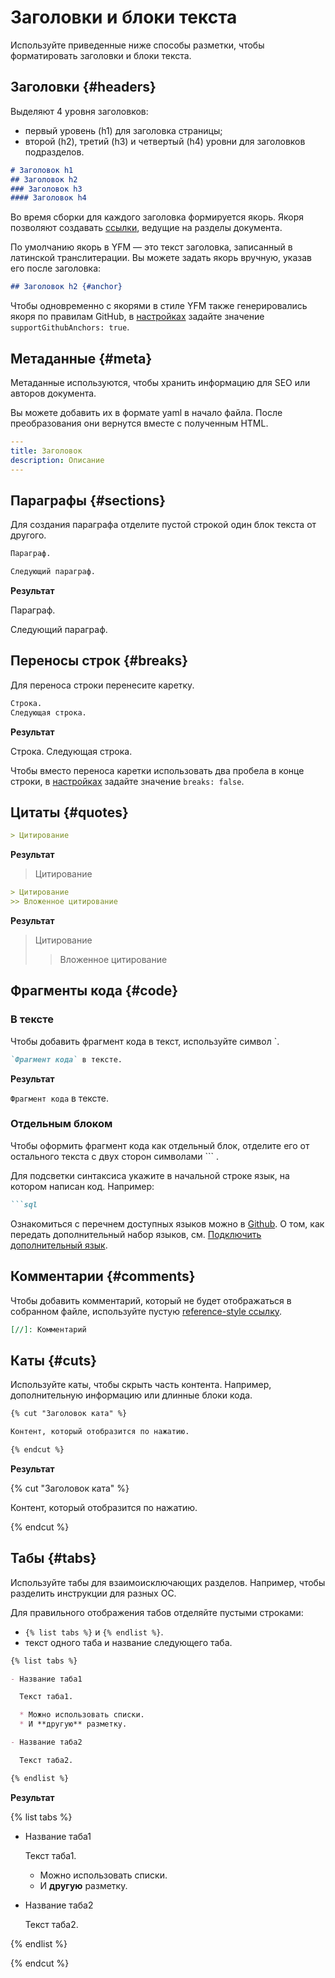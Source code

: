 # Заголовки и блоки текста

Используйте приведенные ниже способы разметки, чтобы форматировать заголовки и блоки текста.

## Заголовки {#headers}

Выделяют 4 уровня заголовков:
* первый уровень (h1) для заголовка страницы;
* второй (h2), третий (h3) и четвертый (h4) уровни для заголовков подразделов.

```markdown
# Заголовок h1
## Заголовок h2
### Заголовок h3
#### Заголовок h4
```

Во время сборки для каждого заголовка формируется якорь. Якоря позволяют создавать [ссылки](./links.md), ведущие на разделы документа.

По умолчанию якорь в YFM — это текст заголовка, записанный в латинской транслитерации. Вы можете задать якорь вручную, указав его после заголовка:

```markdown
## Заголовок h2 {#anchor}
```

Чтобы одновременно с якорями в стиле YFM также генерировались якоря по правилам GitHub, в [настройках](../settings.md) задайте значение `supportGithubAnchors: true`.

## Метаданные {#meta}

Метаданные используются, чтобы хранить информацию для SEO или авторов документа.

Вы можете добавить их в формате yaml в начало файла. После преобразования они вернутся вместе с полученным HTML. 

```yaml
---
title: Заголовок
description: Описание
---
```

## Параграфы {#sections}

Для создания параграфа отделите пустой строкой один блок текста от другого.

```markdown
Параграф.

Следующий параграф.
```

**Результат**

Параграф.

Следующий параграф.

## Переносы строк {#breaks}
Для переноса строки перенесите каретку.
```markdown
Строка.
Следующая строка.
```

**Результат**

Строка.
Следующая строка.

Чтобы вместо переноса каретки использовать два пробела в конце строки, в [настройках](../settings.md) задайте значение `breaks: false`. 

## Цитаты {#quotes}

```markdown
> Цитирование
```

**Результат**

> Цитирование

```markdown
> Цитирование
>> Вложенное цитирование
```

**Результат**

> Цитирование
>> Вложенное цитирование

## Фрагменты кода {#code}

### В тексте

Чтобы добавить  фрагмент кода в текст, используйте символ `.
```markdown
`Фрагмент кода` в тексте.
```

**Результат**

`Фрагмент кода` в тексте.

### Отдельным блоком

Чтобы оформить фрагмент кода как отдельный блок, отделите его от остального текста с двух сторон символами ``` .
  
Для подсветки синтаксиса укажите в начальной строке язык, на котором написан код. Например: 
```markdown
```sql
```
Ознакомиться с перечнем доступных языков можно в [Github](https://github.com/highlightjs/highlight.js/tree/master/src/languages). О том, как передать дополнительный набор языков, см. [Подключить дополнительный язык](../tools/transform/highlight.md#add).

## Комментарии {#comments}

Чтобы добавить комментарий, который не будет отображаться в собранном файле, используйте пустую [reference-style ссылку](./links.md#reference-style).

```markdown
[//]: Комментарий
```

## Каты {#cuts}

Используйте каты, чтобы скрыть часть контента. Например, дополнительную информацию или длинные блоки кода.

```markdown
{% cut "Заголовок ката" %}

Контент, который отобразится по нажатию.

{% endcut %}
```

**Результат**

{% cut "Заголовок ката" %}

Контент, который отобразится по нажатию.

{% endcut %}

## Табы {#tabs}

Используйте табы для взаимоисключающих разделов. Например, чтобы разделить инструкции для разных ОС.

Для правильного отображения табов отделяйте пустыми строками:
* `{% list tabs %}` и `{% endlist %}`.
* текст одного таба и название следующего таба.

```markdown
{% list tabs %}

- Название таба1

  Текст таба1.

  * Можно использовать списки.
  * И **другую** разметку.

- Название таба2

  Текст таба2.

{% endlist %}
```

**Результат**

{% list tabs %}

- Название таба1

  Текст таба1.

  * Можно использовать списки.
  * И **другую** разметку.

- Название таба2

  Текст таба2.

{% endlist %}

{% endcut %}
